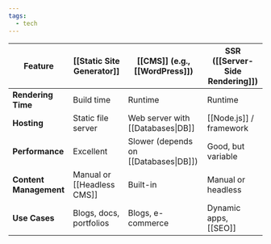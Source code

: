 ```yaml
---
tags:
  - tech
---
```

| Feature                | [[Static Site Generator]]  | [[CMS]] (e.g., [[WordPress]])         | SSR ([[Server-Side Rendering]]) |
| ---------------------- | -------------------------- | ------------------------------------- | ------------------------------- |
| **Rendering Time**     | Build time                 | Runtime                               | Runtime                         |
| **Hosting**            | Static file server         | Web server with [[Databases\|DB]]     | [[Node.js]] / framework         |
| **Performance**        | Excellent                  | Slower (depends on [[Databases\|DB]]) | Good, but variable              |
| **Content Management** | Manual or [[Headless CMS]] | Built-in                              | Manual or headless              |
| **Use Cases**          | Blogs, docs, portfolios    | Blogs, e-commerce                     | Dynamic apps, [[SEO]]           |
